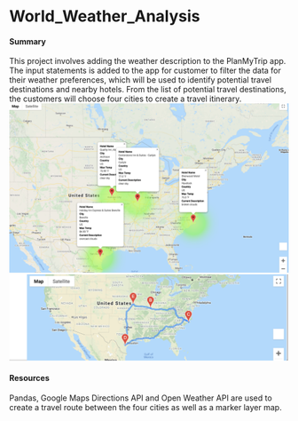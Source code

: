 # World_Weather_Analysis
#### Summary
This project involves adding the weather description to the PlanMyTrip app. The input statements is added to the app for customer to filter the data for their weather preferences, which will be used to identify potential travel destinations and nearby hotels. From the list of potential travel destinations, the customers will choose four cities to create a travel itinerary. ![WeatherPy_travel_map_markers.png](WeatherPy_travel_map_markers.png)
![WeatherPy_travel_map.png](WeatherPy_travel_map.png)

#### Resources
Pandas, Google Maps Directions API and Open Weather API are used to  create a travel route between the four cities as well as a marker layer map.
